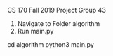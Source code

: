CS 170 Fall 2019 Project Group 43

1. Navigate to Folder algorithm
2. Run main.py

cd algorithm
python3 main.py
